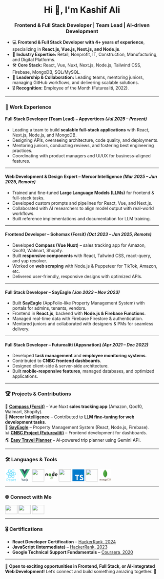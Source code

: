 <h1 align="center">Hi 👋, I'm Kashif Ali</h1>
<h3 align="center">Frontend & Full Stack Developer | Team Lead | AI-driven Development</h3>

- 💻 **Frontend & Full Stack Developer with 4+ years of experience**, specializing in **React.js, Vue.js, Next.js, and Node.js**.  
- 🚀 **Industry Expertise:** Retail, Nonprofit, IT, Construction, Manufacturing, and Digital Platforms.  
- 🛠 **Core Stack:** React, Vue, Nuxt, Next.js, Node.js, Tailwind CSS, Firebase, MongoDB, SQL/MySQL.  
- 🎯 **Leadership & Collaboration:** Leading teams, mentoring juniors, managing GitHub workflows, and delivering scalable solutions.  
- 🎖️ **Recognition:** Employee of the Month (Futurealiti, 2022).  

---

### 💼 **Work Experience**

#### **Full Stack Developer (Team Lead) – Appvertices** *(Jul 2025 – Present)*  
- Leading a team to build **scalable full-stack applications** with React, Next.js, Node.js, and MongoDB.  
- Designing APIs, overseeing architecture, code quality, and deployments.  
- Mentoring juniors, conducting reviews, and fostering best engineering practices.  
- Coordinating with product managers and UI/UX for business-aligned features.  

---

#### **Web Development & Design Expert – Mercor Intelligence** *(Mar 2025 – Jun 2025, Remote)*  
- Trained and fine-tuned **Large Language Models (LLMs)** for frontend & full-stack tasks.  
- Developed custom prompts and pipelines for React, Vue, and Next.js.  
- Collaborated with AI researchers to align model output with real-world workflows.  
- Built reference implementations and documentation for LLM training.  

---

#### **Frontend Developer – Sohomax (Forsit)** *(Oct 2023 – Jan 2025, Remote)*  
- Developed **Compass (Vue Nuxt)** – sales tracking app for Amazon, Qoo10, Walmart, Shopify.  
- Built **responsive components** with React, Tailwind CSS, react-query, and yup resolver.  
- Worked on **web scraping** with Node.js & Puppeteer for TikTok, Amazon, etc.  
- Delivered user-friendly, responsive designs with optimized APIs.  

---

#### **Full Stack Developer – SayEagle** *(Jan 2023 – Nov 2023)*  
- Built **SayEagle** (AppFolio-like Property Management System) with portals for admins, tenants, vendors.  
- Frontend in **React.js**, backend with **Node.js & Firebase Functions**.  
- Managed real-time data with Firebase Firestore & authentication.  
- Mentored juniors and collaborated with designers & PMs for seamless delivery.  

---

#### **Full Stack Developer – Futurealiti (Appsnation)** *(Apr 2021 – Dec 2022)*  
- Developed **task management** and **employee monitoring systems**.  
- Contributed to **CNBC frontend dashboards**.  
- Designed client-side & server-side architecture.  
- Built **mobile-responsive features**, managed databases, and optimized applications.  

---

### 🏆 **Projects & Contributions**
🚀 **[Compass (Forsit)](https://compass.forsit.co.kr/)** – Vue Nuxt **sales tracking app** (Amazon, Qoo10, Walmart, Shopify).  
🤖 **Mercor Intelligence** – Contributed to **LLM fine-tuning for web development tasks**.  
🏢 **[SayEagle](https://sayeagle.com/)** – Property Management System (React, Node.js, Firebase).  
📊 **[CNBC Project (Futurealiti)](https://www.cnbc.com/)** – Frontend development for dashboards.  
🌎 **[Easy Travel Planner](https://easy-travel-planner.vercel.app/)** – AI-powered trip planner using Gemini API.  

---

### 🛠 **Languages & Tools**
<p align="left">
  <a href="https://reactjs.org/" target="_blank"><img src="https://raw.githubusercontent.com/devicons/devicon/master/icons/react/react-original-wordmark.svg" width="40" height="40"/></a>
  <a href="https://vuejs.org/" target="_blank"><img src="https://raw.githubusercontent.com/devicons/devicon/master/icons/vuejs/vuejs-original-wordmark.svg" width="40" height="40"/></a>
  <a href="https://nextjs.org/" target="_blank"><img src="https://cdn.worldvectorlogo.com/logos/nextjs-2.svg" width="40" height="40"/></a>
  <a href="https://nodejs.org/" target="_blank"><img src="https://raw.githubusercontent.com/devicons/devicon/master/icons/nodejs/nodejs-original-wordmark.svg" width="40" height="40"/></a>
  <a href="https://tailwindcss.com/" target="_blank"><img src="https://www.vectorlogo.zone/logos/tailwindcss/tailwindcss-icon.svg" width="40" height="40"/></a>
  <a href="https://www.typescriptlang.org/" target="_blank"><img src="https://raw.githubusercontent.com/devicons/devicon/master/icons/typescript/typescript-original.svg" width="40" height="40"/></a>
  <a href="https://firebase.google.com/" target="_blank"><img src="https://www.vectorlogo.zone/logos/firebase/firebase-icon.svg" width="40" height="40"/></a>
  <a href="https://www.mongodb.com/" target="_blank"><img src="https://raw.githubusercontent.com/devicons/devicon/master/icons/mongodb/mongodb-original-wordmark.svg" width="40" height="40"/></a>
</p>

---

### 🌐 **Connect with Me**
<p align="left">
  <a href="https://linkedin.com/in/kashifalirajper" target="blank"><img align="center" src="https://raw.githubusercontent.com/rahuldkjain/github-profile-readme-generator/master/src/images/icons/Social/linked-in-alt.svg" height="30" width="40" /></a>
  <a href="https://github.com/Kashifalirajper" target="blank"><img align="center" src="https://raw.githubusercontent.com/rahuldkjain/github-profile-readme-generator/master/src/images/icons/Social/github.svg" height="30" width="40" /></a>
  <a href="mailto:kashifrajperali@gmail.com" target="blank"><img align="center" src="https://cdn-icons-png.freepik.com/512/8109/8109673.png" height="30" width="40" /></a>
</p>

---

### 🎖 **Certifications**
- **React Developer Certification** – [HackerRank, 2024](https://www.hackerrank.com/certificates/c9e3c15092b3)  
- **JavaScript (Intermediate)** – [HackerRank, 2023](https://www.hackerrank.com/certificates/c4cbdd47a3c2)  
- **Google Technical Support Fundamentals** – [Coursera, 2020](https://coursera.org/share/1f55e20e40c7110693029b4559cc37ec)  

---

🚀 **Open to exciting opportunities in Frontend, Full Stack, or AI-integrated Web Development!** Let’s connect and build something amazing together. 🤝
